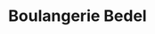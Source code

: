 ---
title: "Boulangerie Bedel"
url: /villefranche-de-lauragais/boulangerie-bedel/
shop: boulangerie
---